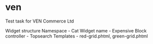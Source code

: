 # ven
Test task for VEN Commerce Ltd

Widget structure
    Namespace - Cat
    Widget name - Expensive
    Block controller - Topsearch
    Templates - red-grid.phtml, green-grid.phtml
